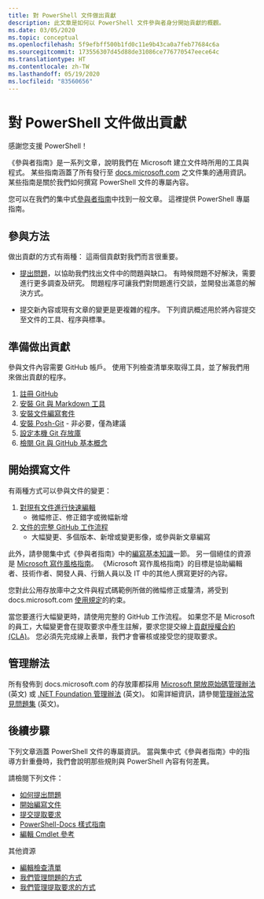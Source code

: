 ```yaml
---
title: 對 PowerShell 文件做出貢獻
description: 此文章是如何以 PowerShell 文件參與者身分開始貢獻的概觀。
ms.date: 03/05/2020
ms.topic: conceptual
ms.openlocfilehash: 5f9efbff500b1fd0c11e9b43ca0a7feb77684c6a
ms.sourcegitcommit: 173556307d45d88de31086ce776770547eece64c
ms.translationtype: HT
ms.contentlocale: zh-TW
ms.lasthandoff: 05/19/2020
ms.locfileid: "83560656"
---
```

# <a name="contributing-to-powershell-documentation"></a>對 PowerShell 文件做出貢獻

感謝您支援 PowerShell！

《參與者指南》是一系列文章，說明我們在 Microsoft 建立文件時所用的工具與程式。 某些指南涵蓋了所有發行至 [docs.microsoft.com][docs] 之文件集的通用資訊。 某些指南是關於我們如何撰寫 PowerShell 文件的專屬內容。

您可以在我們的集中式[參與者指南][contribute]中找到一般文章。 這裡提供 PowerShell 專屬指南。

## <a name="ways-to-contribute"></a>參與方法

做出貢獻的方式有兩種： 這兩個貢獻對我們而言很重要。

- [提出問題][file-an-issue]，以協助我們找出文件中的問題與缺口。 有時候問題不好解決，需要進行更多調查及研究。 問題程序可讓我們對問題進行交談，並開發出滿意的解決方式。

- 提交新內容或現有文章的變更是更複雜的程序。 下列資訊概述用於將內容提交至文件的工具、程序與標準。

## <a name="prepare-to-make-a-contribution"></a>準備做出貢獻

參與文件內容需要 GitHub 帳戶。 使用下列檢查清單來取得工具，並了解我們用來做出貢獻的程序。

1. [註冊 GitHub](/contribute/get-started-setup-github)
1. [安裝 Git 與 Markdown 工具](/contribute/get-started-setup-tools)
1. [安裝文件編寫套件](/contribute/how-to-write-docs-auth-pack)
1. [安裝 Posh-Git][posh-git] - 非必要，僅為建議
1. [設定本機 Git 存放庫](/contribute/get-started-setup-local)
1. [檢閱 Git 與 GitHub 基本概念](/contribute/git-github-fundamentals)

## <a name="get-started-writing-docs"></a>開始撰寫文件

有兩種方式可以參與文件的變更：

1. [對現有文件進行快速編輯](/contribute/#quick-edits-to-existing-documents)
   - 微幅修正、修正錯字或微幅新增
1. [文件的完整 GitHub 工作流程](/contribute/how-to-write-workflows-major)
   - 大幅變更、多個版本、新增或變更影像，或參與新文章編寫

此外，請參閱集中式《參與者指南》中的[編寫基本知識](/contribute/style-quick-start)一節。 另一個絕佳的資源是 [Microsoft 寫作風格指南][style-guide]。 《Microsoft 寫作風格指南》的目標是協助編輯者、技術作者、開發人員、行銷人員以及 IT 中的其他人撰寫更好的內容。

您對此公用存放庫中之文件與程式碼範例所做的微幅修正或釐清，將受到 docs.microsoft.com [ 使用規定][terms-of-use]的約束。

當您要進行大幅變更時，請使用完整的 GitHub 工作流程。 如果您不是 Microsoft 的員工，大幅變更會在提取要求中產生註解，要求您提交線上[貢獻授權合約 (CLA)][cla]。 您必須先完成線上表單，我們才會審核或接受您的提取要求。

## <a name="code-of-conduct"></a>管理辦法

所有發佈到 docs.microsoft.com 的存放庫都採用 [Microsoft 開放原始碼管理辦法](https://opensource.microsoft.com/codeofconduct/) \(英文\) 或 [.NET Foundation 管理辦法](https://dotnetfoundation.org/code-of-conduct) \(英文\)。 如需詳細資訊，請參閱[管理辦法常見問題集](https://opensource.microsoft.com/codeofconduct/faq/) \(英文\)。

## <a name="next-steps"></a>後續步驟

下列文章涵蓋 PowerShell 文件的專屬資訊。 當與集中式《參與者指南》中的指導方針重疊時，我們會說明那些規則與 PowerShell 內容有何差異。

請檢閱下列文件：

- [如何提出問題](file-an-issue.md)
- [開始編寫文件](get-started-writing.md)
- [提交提取要求](pull-requests.md)
- [PowerShell-Docs 樣式指南](powershell-style-guide.md)
- [編輯 Cmdlet 參考](editing-cmdlet-ref.md)

其他資源

- [編輯檢查清單](editorial-checklist.md)
- [我們管理問題的方式](managing-issues.md)
- [我們管理提取要求的方式](managing-pull-requests.md)

<!--link refs-->
[cla]: https://cla.microsoft.com/
[contribute]: /contribute/
[docs]: https://docs.microsoft.com/
[file-an-issue]: file-an-issue.md
[posh-git]: https://www.powershellgallery.com/packages/posh-git
[psdocs]: https://docs.microsoft.com/powershell
[style-guide]: https://docs.microsoft.com/style-guide/welcome/
[terms-of-use]: https://docs.microsoft.com/legal/termsofuse
